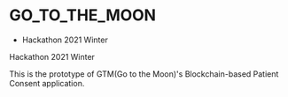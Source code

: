  # GO_TO_THE_MOON
- Hackathon 2021 Winter

Hackathon 2021 Winter

This is the prototype of GTM(Go to the Moon)'s Blockchain-based Patient Consent application.
